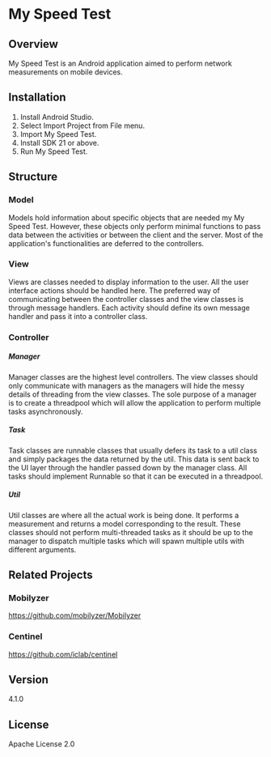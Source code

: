 My Speed Test
=============
## Overview
My Speed Test is an Android application aimed to perform network measurements on mobile devices.

## Installation
1. Install Android Studio.
2. Select Import Project from File menu.
3. Import My Speed Test.
4. Install SDK 21 or above.
5. Run My Speed Test.

## Structure
### Model
Models hold information about specific objects that are needed my My Speed Test. However, these objects only perform minimal functions to pass data between the activities or between the client and the server. Most of the application's functionalities are deferred to the controllers.

### View
Views are classes needed to display information to the user. All the user interface actions should be handled here. The preferred way of communicating between the controller classes and the view classes is through message handlers. Each activity should define its own message handler and pass it into a controller class.

### Controller
##### Manager
Manager classes are the highest level controllers. The view classes should only communicate with managers as the managers will hide the messy details of threading from the view classes. The sole purpose of a manager is to create a threadpool which will allow the application to perform multiple tasks asynchronously.

##### Task
Task classes are runnable classes that usually defers its task to a util class and simply packages the data returned by the util. This data is sent back to the UI layer through the handler passed down by the manager class. All tasks should implement Runnable so that it can be executed in a threadpool.

##### Util
Util classes are where all the actual work is being done. It performs a measurement and returns a model corresponding to the result. These classes should not perform multi-threaded tasks as it should be up to the manager to dispatch multiple tasks which will spawn multiple utils with different arguments.

## Related Projects
### Mobilyzer
https://github.com/mobilyzer/Mobilyzer

### Centinel
https://github.com/iclab/centinel

## Version
4.1.0

License
----
Apache License 2.0
